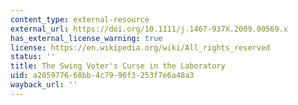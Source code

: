 ```yaml
---
content_type: external-resource
external_url: https://doi.org/10.1111/j.1467-937X.2009.00569.x
has_external_license_warning: true
license: https://en.wikipedia.org/wiki/All_rights_reserved
status: ''
title: The Swing Voter's Curse in the Laboratory
uid: a2059776-68bb-4c79-96f3-253f7e6a48a3
wayback_url: ''
---
```

